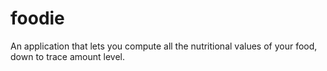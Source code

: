 # foodie

An application that lets you compute all the nutritional values of your food, down to trace amount level.
